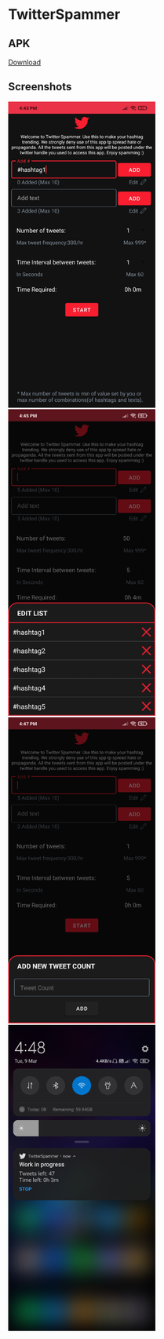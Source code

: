 # TwitterSpammer
## APK
<a i="raw-url" href="https://raw.githubusercontent.com/Dhruv-Kapoor/TwitterSpammer/master/apk/TwitterSpammer.apk">Download</a>
## Screenshots
<img src="https://github.com/Dhruv-Kapoor/TwitterSpammer/blob/master/screenshots/screenshot1.jpg" width=300>  <img src="https://github.com/Dhruv-Kapoor/TwitterSpammer/blob/master/screenshots/screenshot2.jpg" width=300>  
<img src="https://github.com/Dhruv-Kapoor/TwitterSpammer/blob/master/screenshots/screenshot3.jpg" width=300>  <img src="https://github.com/Dhruv-Kapoor/TwitterSpammer/blob/master/screenshots/screenshot4.jpg" width=300>  

